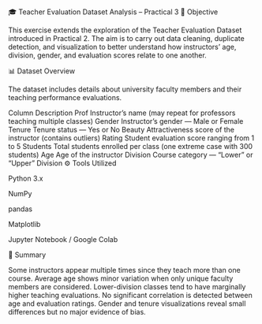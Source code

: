 🎓 Teacher Evaluation Dataset Analysis – Practical 3
🧭 Objective

This exercise extends the exploration of the Teacher Evaluation Dataset introduced in Practical 2.
The aim is to carry out data cleaning, duplicate detection, and visualization to better understand how instructors’ age, division, gender, and evaluation scores relate to one another.

📊 Dataset Overview

The dataset includes details about university faculty members and their teaching performance evaluations.

Column	Description
Prof	Instructor’s name (may repeat for professors teaching multiple classes)
Gender	Instructor’s gender — Male or Female
Tenure	Tenure status — Yes or No
Beauty	Attractiveness score of the instructor (contains outliers)
Rating	Student evaluation score ranging from 1 to 5
Students	Total students enrolled per class (one extreme case with 300 students)
Age	Age of the instructor
Division	Course category — “Lower” or “Upper” Division
⚙️ Tools Utilized

Python 3.x

NumPy

pandas

Matplotlib

Jupyter Notebook / Google Colab

🧾 Summary

Some instructors appear multiple times since they teach more than one course.
Average age shows minor variation when only unique faculty members are considered.
Lower-division classes tend to have marginally higher teaching evaluations.
No significant correlation is detected between age and evaluation ratings.
Gender and tenure visualizations reveal small differences but no major evidence of bias.
